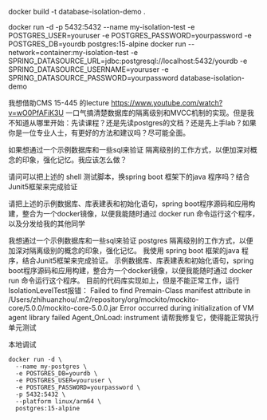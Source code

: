 

docker build -t database-isolation-demo .


docker run -d -p 5432:5432 --name my-isolation-test -e POSTGRES_USER=youruser -e POSTGRES_PASSWORD=yourpassword -e POSTGRES_DB=yourdb  postgres:15-alpine
docker run --network=container:my-isolation-test  -e SPRING_DATASOURCE_URL=jdbc:postgresql://localhost:5432/yourdb -e SPRING_DATASOURCE_USERNAME=youruser -e SPRING_DATASOURCE_PASSWORD=yourpassword  database-isolation-demo


我想借助CMS 15-445 的lecture https://www.youtube.com/watch?v=wO0PfAFiK3U 一口气搞清楚数据库的隔离级别和MVCC机制的实现。但是我不知道从哪里开始：先读课程？还是先读postgres的文档？还是先上手lab？如果你是一位专业人士，有更好的方法和建议吗？尽可能全面。

如果想通过一个示例数据库和一些sql来验证 隔离级别的工作方式，以便加深对概念的印象，强化记忆。我应该怎么做？

请问可以把上述的 shell 测试脚本，换spring boot 框架下的java 程序吗？结合Junit5框架来完成验证

请把上述的示例数据库、库表建表和初始化语句，spring boot程序源码和应用构建，整合为一个docker镜像，以便我能随时通过 docker run 命令运行这个程序，以及分发给我的其他同学



我想通过一个示例数据库和一些sql来验证 postgres 隔离级别的工作方式，以便加深对隔离级别的概念的印象，强化记忆。
我使用 spring boot 框架的java 程序，结合Junit5框架来完成验证。
示例数据库、库表建表和初始化语句，spring boot程序源码和应用构建，整合为一个docker镜像，以便我能随时通过 docker run 命令运行这个程序。
目前的代码库实现如上，但是不能正常工作，运行 IsolationLevelTest报错：
Failed to find Premain-Class manifest attribute in /Users/zhihuanzhou/.m2/repository/org/mockito/mockito-core/5.0.0/mockito-core-5.0.0.jar
Error occurred during initialization of VM
agent library failed Agent_OnLoad: instrument
请帮我修复它，使得能正常执行单元测试

本地调试

```base
docker run -d \
  --name my-postgres \
  -e POSTGRES_DB=yourdb \
  -e POSTGRES_USER=youruser \
  -e POSTGRES_PASSWORD=yourpassword \
  -p 5432:5432 \
  --platform linux/arm64 \
  postgres:15-alpine

```